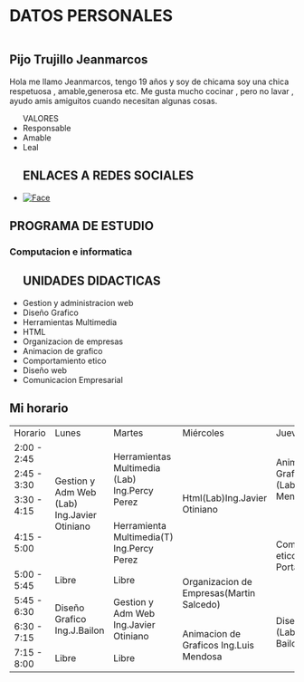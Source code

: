<!DOCTYPE html>
<html lang="en">

<head>
    <meta charset="UTF-8">
    <meta name="viewport" content="width=
    , initial-scale=1.0">
    <title>Document</title>
    <link rel="stylesheet" href="/Blog/Blog.css">
</head>

<body>
    <h1>DATOS PERSONALES</h1>
    <section>
        <div id="MiInformacion">
            <img class="logo" src="img/Jean1.jpeg" alt="">
            <div id="Personal">
                <div id="Nombre">
                    <h2>Pijo Trujillo Jeanmarcos</h2>
                </div>
                <p>Hola me llamo Jeanmarcos, tengo 19 años y soy de chicama soy una chica respetuosa , amable,generosa etc.
                    Me gusta mucho cocinar , pero no lavar , ayudo amis amiguitos cuando necesitan algunas cosas.</p>
                <ul>VALORES
                    <li>Responsable</li>
                    <li>Amable</li>
                    <li>Leal</li>
                </ul>
            </div>
        </div>
        <div class="Redes">
            <Ul>
                <h2> <span>ENLACES A REDES SOCIALES</span></h2>
                <li><a href="https://www.facebook.com/"><img id="face" src="https://static.vecteezy.com/system/resources/previews/018/930/698/non_2x/facebook-logo-facebook-icon-transparent-free-png.png" alt="Face"></a></li>
            </Ul>
        </div>
        <h2>PROGRAMA DE ESTUDIO</h2>
        <h3>Computacion e informatica</h3>
        <div class="Unidades">
            <ul>
                <h2 class="uni">UNIDADES DIDACTICAS</h2>
                <li>Gestion y administracion web</li>
                <li>Diseño Grafico</li>
                <li>Herramientas Multimedia</li>
                <li>HTML</li>
                <li>Organizacion de empresas</li>
                <li>Animacion de grafico</li>
                <li>Comportamiento etico</li>
                <li>Diseño web</li>
                <li>Comunicacion Empresarial</li>
            </ul>
        </div>
        <h2>Mi horario</h2>
        <div id="CartaHorario">
            <table>
                <tr id="Cabezera">
                    <td>Horario</td>
                    <td>Lunes</td>
                    <td>Martes</td>
                    <td>Miércoles</td>
                    <td>Jueves</td>
                    <td>Viernes</td>
                </tr>
                <tr>
                    <td class="Hora">2:00 - 2:45</td>
                    <td class="Otiniano" rowspan="4">
                        Gestion y Adm Web <span>(Lab)</span> Ing.Javier Otiniano
                    </td>
                    <td class="Percy" rowspan="3">
                        Herramientas Multimedia <span>(Lab)</span> Ing.Percy Perez
                    </td>
                    <td class="Otiniano" rowspan="4">
                        Html<span>(Lab)</span>Ing.Javier Otiniano
                    </td>
                    <td class="Luis" rowspan="3">
                        Animacion Graficos <span>(Lab)</span>Ing.luis Mendosa
                    </td>
                    <td class="Otiniano" rowspan="2">
                        Diseño Web <span>(Lab)</span>Ing.Javier Otiniano
                    </td>
                </tr>
                <tr>
                    <td class="Hora">2:45 - 3:30</td>
                </tr>
                <tr>
                    <td class="Hora">3:30 - 4:15</td>
                    <td class="Tutora" rowspan="4">
                        Comunicacion Empresarial CPC Margot Lopez
                    </td>
                </tr>
                <tr>
                    <td class="Hora">4:15 - 5:00</td>
                    <td class="Percy">Herramienta Multimedia(T) Ing.Percy Perez</td>
                    <td class="Jose" rowspan="2">
                        Comportamiento etico Prof.Jose Portal
                    </td>
                </tr>
                <tr>
                    <td class="Hora">5:00 - 5:45</td>
                    <td class="Libre">Libre</td>
                    <td class="Libre">Libre</td>
                    <td class="Martin" rowspan="2">
                        Organizacion de Empresas(Martin Salcedo)
                    </td>
                </tr>
                <tr>
                    <td class="Hora">5:45 - 6:30</td>
                    <td class="Bailon" rowspan="2">Diseño Grafico Ing.J.Bailon</td>
                    <td class="Otiniano" rowspan="2">
                        Gestion y Adm Web Ing.Javier Otiniano
                    </td>
                    <td class="Bailon" rowspan="3">
                        Diseño Grafico <span>(Lab)</span>Ing.J Bailon
                    </td>
                </tr>
                <tr>
                    <td class="Hora">6:30 - 7:15</td>
                    <td class="Luis" rowspan="2">
                        Animacion de Graficos Ing.Luis Mendosa
                    </td>
                    <td class="Libre">Libre</td>
                </tr>
                <tr>
                    <td class="Hora">7:15 - 8:00</td>
                    <td class="Libre">Libre</td>
                    <td class="Libre">Libre</td>
                    <td class="Libre">Libre</td>
                </tr>
            </table>
    </section>
</body>
</html>
